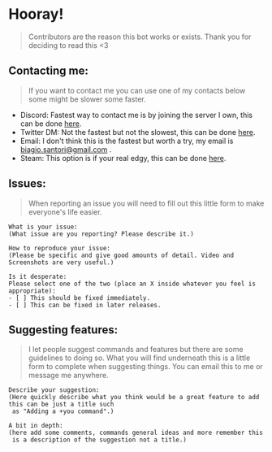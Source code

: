 # Hooray!
> Contributors are the reason this bot works or exists. Thank you for deciding to read this <3

## Contacting me:
> If you want to contact me you can use one of my contacts below some might be slower some faster.
- Discord: Fastest way to contact me is by joining the server I own, this can be done [here](https://discord.gg/k6qSHQs).
- Twitter DM: Not the fastest but not the slowest, this can be done [here](https://twitter.com/slemeee_).
- Email: I don't think this is the fastest but worth a try, my email is biagio.santori@gmail.com .
- Steam: This option is if your real edgy, this can be done [here](http://steamcommunity.com/id/sleme).


## Issues:
> When reporting an issue you will need to fill out this little form to make everyone's life easier.
```
What is your issue:
(What issue are you reporting? Please describe it.)

How to reproduce your issue:
(Please be specific and give good amounts of detail. Video and Screenshots are very useful.)

Is it desperate:
Please select one of the two (place an X inside whatever you feel is appropriate):
- [ ] This should be fixed immediately.
- [ ] This can be fixed in later releases.
```

## Suggesting features:
> I let people suggest commands and features but there are some guidelines to doing so. What you will find underneath this is a little form to complete when suggesting things. You can email this to me or message me anywhere.

```
Describe your suggestion:
(Here quickly describe what you think would be a great feature to add this can be just a title such
 as "Adding a +you command".)

A bit in depth:
(here add some comments, commands general ideas and more remember this
 is a description of the suggestion not a title.)
```
